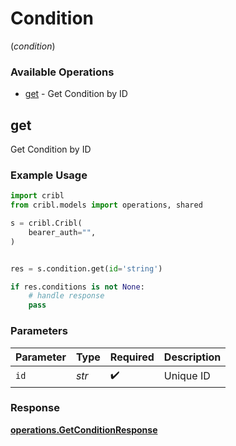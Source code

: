 # Condition
(*condition*)

### Available Operations

* [get](#get) - Get Condition by ID

## get

Get Condition by ID

### Example Usage

```python
import cribl
from cribl.models import operations, shared

s = cribl.Cribl(
    bearer_auth="",
)


res = s.condition.get(id='string')

if res.conditions is not None:
    # handle response
    pass
```

### Parameters

| Parameter          | Type               | Required           | Description        |
| ------------------ | ------------------ | ------------------ | ------------------ |
| `id`               | *str*              | :heavy_check_mark: | Unique ID          |


### Response

**[operations.GetConditionResponse](../../models/operations/getconditionresponse.md)**

